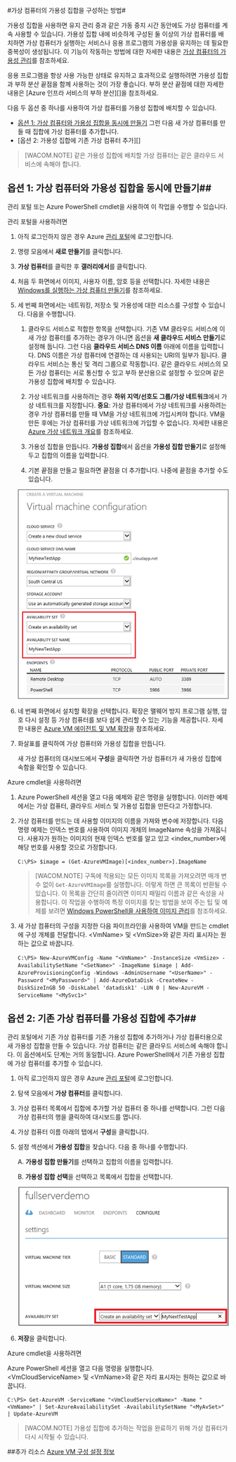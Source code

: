 ﻿<properties title="How to Configure An Availability Set for Virtual Machines" pageTitle="가상 컴퓨터의 가용성 집합을 구성하는 방법" description="Gives the steps to configure an availability set for a VM in Azure" metaKeywords="" services="virtual-machines" solutions="" documentationCenter="" authors="kathydav" manager="timlt" videoId="" scriptId="" />

<tags ms.service="virtual-machines" ms.workload="infrastructure-services" ms.tgt_pltfrm="vm-multiple" ms.devlang="na" ms.topic="article" ms.date="11/17/2014" ms.author="kathydav" />

#가상 컴퓨터의 가용성 집합을 구성하는 방법#

가용성 집합을 사용하면 유지 관리 중과 같은 가동 중지 시간 동안에도 가상 컴퓨터를 계속 사용할 수 있습니다. 가용성 집합 내에 비슷하게 구성된 둘 이상의 가상 컴퓨터를 배치하면 가상 컴퓨터가 실행하는 서비스나 응용 프로그램의 가용성을 유지하는 데 필요한 중복성이 생성됩니다. 이 기능이 작동하는 방법에 대한 자세한 내용은 [가상 컴퓨터의 가용성 관리][]를 참조하세요. 

응용 프로그램을 항상 사용 가능한 상태로 유지하고 효과적으로 실행하려면 가용성 집합과 부하 분산 끝점을 함께 사용하는 것이 가장 좋습니다. 부하 분산 끝점에 대한 자세한 내용은 [Azure 인프라 서비스의 부하 분산][]을 참조하세요.

다음 두 옵션 중 하나를 사용하여 가상 컴퓨터를 가용성 집합에 배치할 수 있습니다.

- [옵션 1: 가상 컴퓨터와 가용성 집합을 동시에 만들기][] 그런 다음 새 가상 컴퓨터를 만들 때 집합에 가상 컴퓨터를 추가합니다.
- [옵션 2: 가용성 집합에 기존 가상 컴퓨터 추가][]


>[WACOM.NOTE] 같은 가용성 집합에 배치할 가상 컴퓨터는 같은 클라우드 서비스에 속해야 합니다.   

## <a id="createset"> </a>옵션 1: 가상 컴퓨터와 가용성 집합을 동시에 만들기##

관리 포털 또는 Azure PowerShell cmdlet을 사용하여 이 작업을 수행할 수 있습니다. 

관리 포털을 사용하려면

1. 아직 로그인하지 않은 경우 Azure [관리 포털](http://manage.windowsazure.com)에 로그인합니다.

2. 명령 모음에서 **새로 만들기**를 클릭합니다.

3. **가상 컴퓨터**를 클릭한 후 **갤러리에서**를 클릭합니다.

4. 처음 두 화면에서 이미지, 사용자 이름, 암호 등을 선택합니다. 자세한 내용은 [Windows를 실행하는 가상 컴퓨터 만들기][]를 참조하세요.
 
5. 세 번째 화면에서는 네트워킹, 저장소 및 가용성에 대한 리소스를 구성할 수 있습니다. 다음을 수행합니다.
	 
	1. 클라우드 서비스로 적합한 항목을 선택합니다. 기존 VM 클라우드 서비스에 이 새 가상 컴퓨터를 추가하는 경우가 아니면 옵션을 **새 클라우드 서비스 만들기**로 설정해 둡니다. 그런 다음 **클라우드 서비스 DNS 이름** 아래에 이름을 입력합니다. DNS 이름은 가상 컴퓨터에 연결하는 데 사용되는 URI의 일부가 됩니다. 클라우드 서비스는 통신 및 격리 그룹으로 작동합니다. 같은 클라우드 서비스의 모든 가상 컴퓨터는 서로 통신할 수 있고 부하 분산용으로 설정할 수 있으며 같은 가용성 집합에 배치할 수 있습니다. 

	2. 가상 네트워크를 사용하려는 경우 **하위 지역/선호도 그룹/가상 네트워크**에서 가상 네트워크를 지정합니다. **중요**: 가상 컴퓨터에서 가상 네트워크를 사용하려는 경우 가상 컴퓨터를 만들 때 VM을 가상 네트워크에 가입시켜야 합니다. VM을 만든 후에는 가상 컴퓨터를 가상 네트워크에 가입할 수 없습니다. 자세한 내용은 [Azure 가상 네트워크 개요][]를 참조하세요. 
	
	3. 가용성 집합을 만듭니다. **가용성 집합**에서 옵션을 **가용성 집합 만들기**로 설정해 두고 집합의 이름을 입력합니다. 
	4. 기본 끝점을 만들고 필요하면 끝점을 더 추가합니다. 나중에 끝점을 추가할 수도 있습니다. 

	![Create an availabililty set for a new VM](./media/virtual-machines-how-to-configure-availability/VMavailabilityset.png) 

6. 네 번째 화면에서 설치할 확장을 선택합니다. 확장은 맬웨어 방지 프로그램 실행, 암호 다시 설정 등 가상 컴퓨터를 보다 쉽게 관리할 수 있는 기능을 제공합니다. 자세한 내용은 [Azure VM 에이전트 및 VM 확장](http://go.microsoft.com/fwlink/p/?LinkId=XXX)을 참조하세요.

7.	화살표를 클릭하여 가상 컴퓨터와 가용성 집합을 만듭니다.

	새 가상 컴퓨터의 대시보드에서 **구성**을 클릭하면 가상 컴퓨터가 새 가용성 집합에 속함을 확인할 수 있습니다.

Azure cmdlet을 사용하려면

1.	Azure PowerShell 세션을 열고 다음 예제와 같은 명령을 실행합니다. 이러한 예제에서는 가상 컴퓨터, 클라우드 서비스 및 가용성 집합을 만든다고 가정합니다.

2.	가상 컴퓨터를 만드는 데 사용할 이미지의 이름을 가져와 변수에 저장합니다. 다음 명령 예제는 인덱스 번호를 사용하여 이미지 개체의 ImageName 속성을 가져옵니다. 사용자가 원하는 이미지의 현재 인덱스 번호를 알고 있고 &lt;index_number&gt;에 해당 번호를 사용할 것으로 가정합니다. <br>

	`C:\PS> $image = (Get-AzureVMImage)[<index_number>].ImageName`

	>[WACOM.NOTE] 구독에 적용되는 모든 이미지 목록을 가져오려면 매개 변수 없이 `Get-AzureVMImage`를 실행합니다. 이렇게 하면 큰 목록이 반환될 수 있습니다. 이 목록을 간단히 줄이려면 이미지 패밀리 이름과 같은 속성을 사용합니다. 이 작업을 수행하여 특정 이미지를 찾는 방법을 보여 주는 팁 및 예제를 보려면 [Windows PowerShell을 사용하여 이미지 관리](http://msdn.microsoft.com/ko-kr/library/azure/dn790330.aspx)를 참조하세요.

3.	새 가상 컴퓨터의 구성을 지정한 다음 파이프라인을 사용하여 VM을 만드는 cmdlet에 구성 개체를 전달합니다. &lt;VmName&gt; 및 &lt;VmSize&gt;와 같은 자리 표시자는 원하는 값으로 바꿉니다.

	`C:\PS> New-AzureVMConfig -Name "<VmName>" -InstanceSize <VmSize> -AvailabilitySetName "<SetName>" -ImageName $image | Add-AzureProvisioningConfig -Windows -AdminUsername "<UserName>" -Password "<MyPassword>" | Add-AzureDataDisk -CreateNew -DiskSizeInGB 50 -DiskLabel 'datadisk1' -LUN 0 | New-AzureVM -ServiceName "<MySvc1>" `

## <a id="addmachine"> </a>옵션 2: 기존 가상 컴퓨터를 가용성 집합에 추가##

관리 포털에서 기존 가상 컴퓨터를 기존 가용성 집합에 추가하거나 가상 컴퓨터용으로 새 가용성 집합을 만들 수 있습니다. 가상 컴퓨터는 같은 클라우드 서비스에 속해야 합니다. 이 옵션에서도 단계는 거의 동일합니다. Azure PowerShell에서 기존 가용성 집합에 가상 컴퓨터를 추가할 수 있습니다. 

1. 아직 로그인하지 않은 경우 Azure [관리 포털](http://manage.windowsazure.com)에 로그인합니다.

2. 탐색 모음에서 **가상 컴퓨터**를 클릭합니다.

3. 가상 컴퓨터 목록에서 집합에 추가할 가상 컴퓨터 중 하나를 선택합니다. 그런 다음 가상 컴퓨터의 행을 클릭하여 대시보드를 엽니다.

4. 가상 컴퓨터 이름 아래의 탭에서 **구성**을 클릭합니다. 

5. 설정 섹션에서 **가용성 집합**을 찾습니다. 다음 중 하나를 수행합니다.

	A. **가용성 집합 만들기**를 선택하고 집합의 이름을 입력합니다.

	B. **가용성 집합 선택**을 선택하고 목록에서 집합을 선택합니다.

	![Create an availabililty set for an existing VM](./media/virtual-machines-how-to-configure-availability/VMavailabilityExistingVM.png) 

6. **저장**을 클릭합니다.

Azure cmdlet을 사용하려면

Azure PowerShell 세션을 열고 다음 명령을 실행합니다. &lt;VmCloudServiceName&gt; 및 &lt;VmName&gt;와 같은 자리 표시자는 원하는 값으로 바꿉니다.

	C:\PS> Get-AzureVM -ServiceName "<VmCloudServiceName>" -Name "<VmName>" | Set-AzureAvailabilitySet -AvailabilitySetName "<MyAvSet>" | Update-AzureVM

>[WACOM.NOTE] 가용성 집합에 추가하는 작업을 완료하기 위해 가상 컴퓨터가 다시 시작될 수 있습니다.


##추가 리소스
[Azure VM 구성 설정 정보]

[옵션 1: 가상 컴퓨터와 가용성 집합을 동시에 만들기]: #createset
[옵션 2: 기존 가상 컴퓨터를 가용성 집합에 추가]: #addmachine

<!-- LINKS -->
[Azure 인프라 서비스를 위한 부하 분산]: ../virtual-machines-load-balance
[가상 컴퓨터의 가용성 관리]: ../virtual-machines-manage-availability
[Windows를 실행하는 가상 컴퓨터 만들기]: ../virtual-machines-windows-tutorial
[Azure 가상 네트워크 개요]: http://go.microsoft.com/fwlink/p/?linkid=294063
[가상 네트워크의 선호도 그룹 정보]: http://msdn.microsoft.com/library/windowsazure/jj156085.aspx
[클라우드 서비스에서 가상 컴퓨터를 연결하는 방법]: ../virtual-machines-connect-cloud-service
[Azure VM 구성 설정 정보]: http://msdn.microsoft.com/ko-kr/library/azure/dn763935.aspx


<!--HONumber=35_1-->
